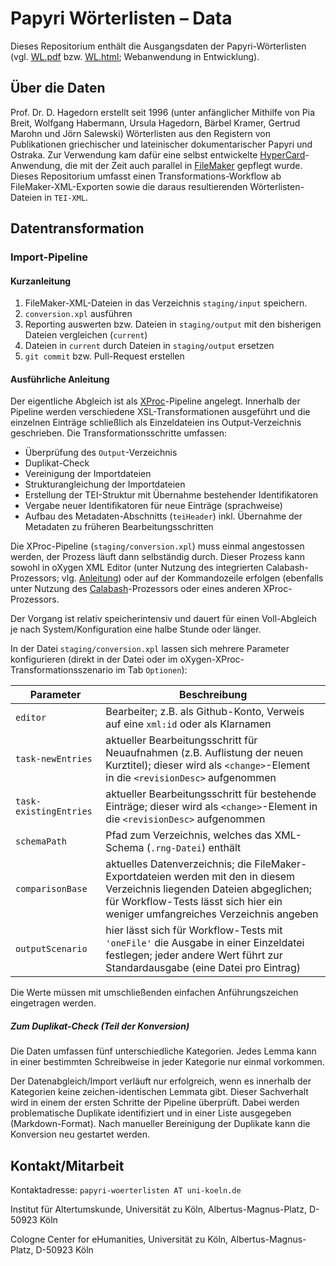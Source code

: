 Papyri Wörterlisten – Data
===========================================================

Dieses Repositorium enthält die Ausgangsdaten der Papyri-Wörterlisten (vgl. [WL.pdf](http://www.zaw.uni-heidelberg.de/hps/pap/WL/WL.pdf) bzw. [WL.html](http://www.papy.uni-hd.de/WL/WL.html); Webanwendung in Entwicklung).

Über die Daten
-------------------------------------

Prof. Dr. D. Hagedorn erstellt seit 1996 (unter anfänglicher Mithilfe von Pia Breit, Wolfgang Habermann, Ursula Hagedorn, Bärbel Kramer, Gertrud Marohn und Jörn Salewski) Wörterlisten aus den Registern von Publikationen griechischer und lateinischer dokumentarischer Papyri und Ostraka. Zur Verwendung kam dafür eine selbst entwickelte [HyperCard](https://en.wikipedia.org/wiki/HyperCard)-Anwendung, die mit der Zeit auch parallel in [FileMaker](https://en.wikipedia.org/wiki/FileMaker) gepflegt wurde.
Dieses Repositorium umfasst einen Transformations-Workflow ab FileMaker-XML-Exporten sowie die daraus resultierenden Wörterlisten-Dateien in `TEI-XML`.

Datentransformation
-------------------------------------

### Import-Pipeline

#### Kurzanleitung

1. FileMaker-XML-Dateien in das Verzeichnis `staging/input` speichern.
2. `conversion.xpl` ausführen
3. Reporting auswerten bzw. Dateien in `staging/output` mit den bisherigen Dateien vergleichen (`current`)
4. Dateien in `current` durch Dateien in `staging/output` ersetzen
5. `git commit` bzw. Pull-Request erstellen

#### Ausführliche Anleitung

Der eigentliche Abgleich ist als [XProc](http://www.w3.org/TR/xproc/)-Pipeline angelegt. Innerhalb der Pipeline werden verschiedene XSL-Transformationen ausgeführt und die einzelnen Einträge schließlich als Einzeldateien ins Output-Verzeichnis geschrieben. Die Transformationsschritte umfassen:

- Überprüfung des `Output`-Verzeichnis
- Duplikat-Check
- Vereinigung der Importdateien
- Strukturangleichung der Importdateien
- Erstellung der TEI-Struktur mit Übernahme bestehender Identifikatoren
- Vergabe neuer Identifikatoren für neue Einträge (sprachweise)
- Aufbau des Metadaten-Abschnitts (`teiHeader`) inkl. Übernahme der Metadaten zu früheren Bearbeitungsschritten

Die XProc-Pipeline (`staging/conversion.xpl`) muss einmal angestossen werden, der Prozess läuft dann selbständig durch. Dieser Prozess kann sowohl in oXygen XML Editor (unter Nutzung des integrierten Calabash-Prozessors; vlg. [Anleitung](http://oxygenxml.com/doc/ug-editor/topics/xproc-transformation-scenario.html)) oder auf der Kommandozeile erfolgen (ebenfalls unter Nutzung des [Calabash](http://xmlcalabash.com/)-Prozessors oder eines anderen XProc-Prozessors.

Der Vorgang ist relativ speicherintensiv und dauert für einen Voll-Abgleich je nach System/Konfiguration eine halbe Stunde oder länger.

In der Datei `staging/conversion.xpl` lassen sich mehrere Parameter konfigurieren (direkt in der Datei oder im oXygen-XProc-Transformationsszenario im Tab `Optionen`):

Parameter | Beschreibung
------------ | -------------
`editor` | Bearbeiter; z.B. als Github-Konto, Verweis auf eine `xml:id` oder als Klarnamen
`task-newEntries` | aktueller Bearbeitungsschritt für Neuaufnahmen (z.B. Auflistung der neuen Kurztitel); dieser wird als `<change>`-Element in die `<revisionDesc>` aufgenommen
`task-existingEntries`| aktueller Bearbeitungsschritt für bestehende Einträge; dieser wird als `<change>`-Element in die `<revisionDesc>` aufgenommen
`schemaPath` | Pfad zum Verzeichnis, welches das XML-Schema (`.rng-Datei`) enthält
`comparisonBase`| aktuelles Datenverzeichnis; die FileMaker-Exportdateien werden mit den in diesem Verzeichnis liegenden Dateien abgeglichen; für Workflow-Tests lässt sich hier ein weniger umfangreiches Verzeichnis angeben
`outputScenario` | hier lässt sich für Workflow-Tests mit `'oneFile'` die Ausgabe in einer Einzeldatei festlegen; jeder andere Wert führt zur Standardausgabe (eine Datei pro Eintrag)

Die Werte müssen mit umschließenden einfachen Anführungszeichen eingetragen werden.

##### Zum Duplikat-Check (Teil der Konversion)

Die Daten umfassen fünf unterschiedliche Kategorien. Jedes Lemma kann in einer bestimmten Schreibweise in jeder Kategorie nur einmal vorkommen.

Der Datenabgleich/Import verläuft nur erfolgreich, wenn es innerhalb der Kategorien keine zeichen-identischen Lemmata gibt. Dieser Sachverhalt wird in einem der ersten Schritte der Pipeline überprüft. Dabei werden problematische Duplikate identifiziert und in einer Liste ausgegeben (Markdown-Format). Nach manueller Bereinigung der Duplikate kann die Konversion neu gestartet werden.

Kontakt/Mitarbeit
---------------------------

Kontaktadresse: `papyri-woerterlisten AT uni-koeln.de`

Institut für Altertumskunde, Universität zu Köln, Albertus-Magnus-Platz, D-50923 Köln

Cologne Center for eHumanities, Universität zu Köln, Albertus-Magnus-Platz, D-50923 Köln